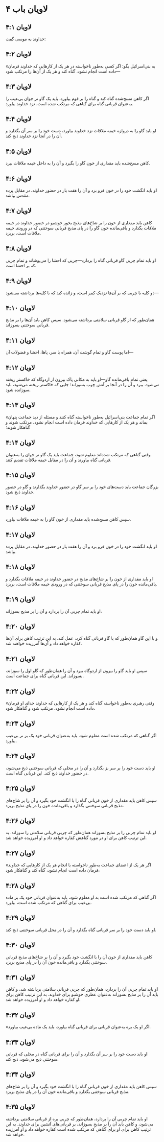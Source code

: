 # لاویان باب ۴

## لاویان ۴:۱
خداوند به موسی گفت:

## لاویان ۴:۲
«به بنی‌اسرائیل بگو: اگر کسی به‌طور ناخواسته در هر یک از کارهایی که خداوند فرمان داده است انجام نشود، گناه کند و هر یک از آن‌ها را مرتکب شود—

## لاویان ۴:۳
اگر کاهن مسح‌شده گناه کند و گناه را بر قوم بیاورد، باید یک گاو نر جوان بی‌عیب را به‌عنوان قربانی گناه برای گناهی که مرتکب شده است، نزد خداوند بیاورد.

## لاویان ۴:۴
او باید گاو را به دروازه خیمه ملاقات نزد خداوند بیاورد، دست خود را بر سر آن بگذارد و آن را در آنجا نزد خداوند ذبح کند.

## لاویان ۴:۵
کاهن مسح‌شده باید مقداری از خون گاو را بگیرد و آن را به داخل خیمه ملاقات ببرد.

## لاویان ۴:۶
او باید انگشت خود را در خون فرو برد و آن را هفت بار در حضور خداوند، در مقابل پرده مقدس بپاشد.

## لاویان ۴:۷
کاهن باید مقداری از خون را بر شاخ‌های مذبح بخور خوشبو در حضور خداوند در خیمه ملاقات بگذارد و باقی‌مانده خون گاو را در پای مذبح قربانی سوختنی که در ورودی خیمه ملاقات است، بریزد.

## لاویان ۴:۸
او باید تمام چربی گاو قربانی گناه را بردارد—چربی که احشا را می‌پوشاند و تمام چربی که بر احشا است،

## لاویان ۴:۹
دو کلیه با چربی که بر آن‌ها نزدیک کمر است، و زائده کبد که با کلیه‌ها برداشته می‌شود—

## لاویان ۴:۱۰
همان‌طور که از گاو قربانی سلامتی برداشته می‌شود. سپس کاهن باید آن‌ها را بر مذبح قربانی سوختنی بسوزاند.

## لاویان ۴:۱۱
اما پوست گاو و تمام گوشت آن، همراه با سر، پاها، احشا و فضولات آن—

## لاویان ۴:۱۲
یعنی تمام باقی‌مانده گاو—او باید به مکانی پاک بیرون از اردوگاه که خاکستر ریخته می‌شود، ببرد و آن را در آنجا بر آتش چوب بسوزاند؛ جایی که خاکستر ریخته می‌شود، باید سوزانده شود.

## لاویان ۴:۱۳
«اگر تمام جماعت بنی‌اسرائیل به‌طور ناخواسته گناه کنند و مسئله از دید جماعت پنهان بماند و هر یک از کارهایی که خداوند فرمان داده است انجام نشود، مرتکب شوند و گناهکار شوند؛

## لاویان ۴:۱۴
وقتی گناهی که مرتکب شده‌اند معلوم شود، جماعت باید یک گاو نر جوان را به‌عنوان قربانی گناه بیاورند و آن را در مقابل خیمه ملاقات تقدیم کنند.

## لاویان ۴:۱۵
بزرگان جماعت باید دست‌های خود را بر سر گاو در حضور خداوند بگذارند و گاو در حضور خداوند ذبح شود.

## لاویان ۴:۱۶
سپس کاهن مسح‌شده باید مقداری از خون گاو را به خیمه ملاقات بیاورد.

## لاویان ۴:۱۷
او باید انگشت خود را در خون فرو برد و آن را هفت بار در حضور خداوند، در مقابل پرده بپاشد.

## لاویان ۴:۱۸
او باید مقداری از خون را بر شاخ‌های مذبح در حضور خداوند در خیمه ملاقات بگذارد و باقی‌مانده خون را در پای مذبح قربانی سوختنی که در ورودی خیمه ملاقات است، بریزد.

## لاویان ۴:۱۹
او باید تمام چربی آن را بردارد و آن را بر مذبح بسوزاند،

## لاویان ۴:۲۰
و با این گاو همان‌طور که با گاو قربانی گناه کرد، عمل کند. به این ترتیب کاهن برای آن‌ها کفاره خواهد داد و آن‌ها آمرزیده خواهند شد.

## لاویان ۴:۲۱
سپس او باید گاو را بیرون از اردوگاه ببرد و آن را همان‌طور که گاو اول را سوزاند، بسوزاند. این قربانی گناه برای جماعت است.

## لاویان ۴:۲۲
«وقتی رهبری به‌طور ناخواسته گناه کند و هر یک از کارهایی که خداوند خدای او فرمان داده است انجام نشود، مرتکب شود و گناهکار شود،

## لاویان ۴:۲۳
اگر گناهی که مرتکب شده است معلوم شود، باید به‌عنوان قربانی خود یک بز نر بی‌عیب بیاورد.

## لاویان ۴:۲۴
او باید دست خود را بر سر بز بگذارد و آن را در محلی که قربانی سوختنی ذبح می‌شود، در حضور خداوند ذبح کند. این قربانی گناه است.

## لاویان ۴:۲۵
سپس کاهن باید مقداری از خون قربانی گناه را با انگشت خود بگیرد و آن را بر شاخ‌های مذبح قربانی سوختنی بگذارد و باقی‌مانده خون را در پای مذبح بریزد.

## لاویان ۴:۲۶
او باید تمام چربی را بر مذبح بسوزاند همان‌طور که چربی قربانی سلامتی را سوزاند. به این ترتیب کاهن برای او در مورد گناهش کفاره خواهد داد و او آمرزیده خواهد شد.

## لاویان ۴:۲۷
«اگر هر یک از اعضای جماعت به‌طور ناخواسته با انجام هر یک از کارهایی که خداوند فرمان داده است انجام نشود، گناه کند و گناهکار شود،

## لاویان ۴:۲۸
اگر گناهی که مرتکب شده است به او معلوم شود، باید به‌عنوان قربانی خود یک بز ماده بی‌عیب برای گناهی که مرتکب شده است، بیاورد.

## لاویان ۴:۲۹
او باید دست خود را بر سر قربانی گناه بگذارد و آن را در محل قربانی سوختنی ذبح کند.

## لاویان ۴:۳۰
کاهن باید مقداری از خون آن را با انگشت خود بگیرد و آن را بر شاخ‌های مذبح قربانی سوختنی بگذارد و باقی‌مانده خون آن را در پای مذبح بریزد.

## لاویان ۴:۳۱
او باید تمام چربی آن را بردارد، همان‌طور که چربی قربانی سلامتی برداشته شد، و کاهن باید آن را بر مذبح بسوزاند به‌عنوان عطری خوشبو برای خداوند. به این ترتیب کاهن برای او کفاره خواهد داد و او آمرزیده خواهد شد.

## لاویان ۴:۳۲
«اگر او یک بره به‌عنوان قربانی برای قربانی گناه بیاورد، باید یک ماده بی‌عیب بیاورد.

## لاویان ۴:۳۳
او باید دست خود را بر سر آن بگذارد و آن را برای قربانی گناه در محلی که قربانی سوختنی ذبح می‌شود، ذبح کند.

## لاویان ۴:۳۴
سپس کاهن باید مقداری از خون قربانی گناه را با انگشت خود بگیرد و آن را بر شاخ‌های مذبح قربانی سوختنی بگذارد و باقی‌مانده خون آن را در پای مذبح بریزد.

## لاویان ۴:۳۵
او باید تمام چربی آن را بردارد، همان‌طور که چربی بره از قربانی سلامتی برداشته می‌شود، و کاهن باید آن را بر مذبح بسوزاند، بر قربانی‌های آتشین برای خداوند. به این ترتیب کاهن برای او برای گناهی که مرتکب شده است کفاره خواهد داد و او آمرزیده خواهد شد.
